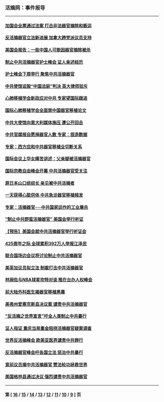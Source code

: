 ### 活摘网：事件报导
---
#### [加国会全票通过法案 打击非法器官摘除和贩运](../../pages/nf5877/n13884924.md?01080430) 
#### [反活摘器官立法新进展 加拿大跨党派议员支持](../../pages/nf5877/n13876061.md?01080430) 
#### [美国会报告：一些中国人可能因器官摘除被杀](../../pages/nf5877/n13867964.md?01080430) 
#### [制止中共活摘器官护士峰会 证人亲述经历](../../pages/nf5877/n13859007.md?01080430) 
#### [护士峰会下周举行 聚焦中共活摘器官](../../pages/nf5877/n13855418.md?01080430) 
#### [中共使馆诋毁“中国法庭”判决 英大律师驳斥](../../pages/nf5877/n13833945.md?01080430) 
#### [心肺移植学会新政应对中共 专家望国际跟进](../../pages/nf5877/n13829043.md?01080430) 
#### [国际心肺移植学会全面禁中国器官移植论文](../../pages/nf5877/n13827785.md?01080430) 
#### [中共大使馆向意大利媒体施压 遭公开回击](../../pages/nf5877/n13826038.md?01080430) 
#### [中共官媒报自愿捐器官人数 专家：捏造数据](../../pages/nf5877/n13814130.md?01080430) 
#### [专家：西方应和中共器官移植业切断关系](../../pages/nf5877/n13772828.md?01080430) 
#### [国际会议上华女痛苦讲述：父亲疑被活摘器官](../../pages/nf5877/n13771583.md?01080430) 
#### [国际宗教自由峰会开幕 中共活摘器官受关注](../../pages/nf5877/n13769995.md?01080430) 
#### [原日本山口组组长 亲见被中共活摘者](../../pages/nf5877/n13767360.md?01080430) 
#### [一天获得心脏供体 中共急诊器官移植频发](../../pages/nf5877/n13764689.md?01080430) 
#### [专家：活摘器官──中共国家运作的工业屠杀](../../pages/nf5877/n13761178.md?01080430) 
#### [“制止中共野蛮活摘器官” 美国会举行听证](../../pages/nf5877/n13735831.md?01080430) 
#### [【预告】美国会就中共活摘器官举行听证会](../../pages/nf5877/n13732843.md?01080430) 
#### [425周年之际 全球累积392万人举报江泽民](../../pages/nf5877/n13719232.md?01080430) 
#### [联合国场边会议将讨论制止中共活摘器官](../../pages/nf5877/n13656361.md?01080430) 
#### [美英加议员拟立法 制裁打击中共活摘器官](../../pages/nf5877/n13430251.md?01080430) 
#### [林昶佐与NBA球星坎特对谈 推在台办人权峰会](../../pages/nf5877/n13414467.md?01080430) 
#### [前大陆外科医生揭器官移植黑幕](../../pages/nf5877/n13401416.md?01080430) 
#### [美弗州爱塞克斯县决议案 谴责中共活摘器官](../../pages/nf5877/n13320919.md?01080430) 
#### [“反活摘之世界宣言”吁全人类制止中共暴行](../../pages/nf5877/n13259730.md?01080430) 
#### [证人指证 重庆当局重金阻挠活摘器官疑案调查](../../pages/nf5877/n13259127.md?01080430) 
#### [世界反活摘峰会 欧美亚医界谴责中共罪行](../../pages/nf5877/n13253550.md?01080430) 
#### [反活摘器官峰会吁各国立法 惩治中共暴行](../../pages/nf5877/n13245052.md?01080430) 
#### [意前议员揭中共活摘器官 赞法轮功拯救世界](../../pages/nf5877/n13203445.md?01080430) 
#### [美国格林县通过决议 强烈谴责中共活摘器官](../../pages/nf5877/n13119367.md?01080430) 

---
#### 第 [ [16](./16.md?01080430) / [15](./15.md?01080430) / [14](./14.md?01080430) / [13](./13.md?01080430) / [12](./12.md?01080430) / [11](./11.md?01080430) / [10](./10.md?01080430) / [9](./9.md?01080430) ] 页
